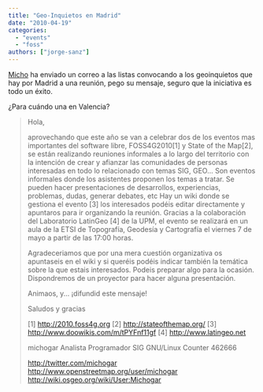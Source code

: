 ```yaml
---
title: "Geo-Inquietos en Madrid"
date: "2010-04-19"
categories: 
  - "events"
  - "foss"
authors: ["jorge-sanz"]
---
```


[Micho](http://twitter.com/michogar) ha enviado un correo a las listas convocando a los geoinquietos que hay por Madrid a una reunión, pego su mensaje, seguro que la iniciativa es todo un éxito.

¿Para cuándo una en Valencia?

> Hola,
> 
> aprovechando que este año se van a celebrar dos de los eventos mas importantes del software libre, FOSS4G2010\[1\] y State of the Map\[2\], se están realizando reuniones informales a lo largo del territorio con la intención de crear y afianzar las comunidades de personas interesadas en todo lo relacionado con temas SIG, GEO... Son eventos informales donde los asistentes proponen los temas a tratar. Se pueden hacer presentaciones de desarrollos, experiencias, problemas, dudas, generar debates, etc Hay un wiki donde se gestiona el evento \[3\] los interesados podéis editar directamente y apuntaros para ir organizando la reunión. Gracias a la colaboración del Laboratorio LatinGeo \[4\] de la UPM, el evento se realizará en un aula de la ETSI de Topografía, Geodesía y Cartografía el viernes 7 de mayo a partir de las 17:00 horas.
> 
> Agradeceriamos que por una mera cuestión organizativa os apuntaseis en el wiki y si queréis podéis indicar también la temática sobre la que estais interesados. Podeis preparar algo para la ocasión. Dispondremos de un proyector para hacer alguna presentación.
> 
> Animaos, y... ¡difundid este mensaje!
> 
> Saludos y gracias
> 
> \[1\] http://2010.foss4g.org \[2\] http://stateofthemap.org/ \[3\] http://www.doowikis.com/m/tPYFnf11gf \[4\] http://www.latingeo.net
> 
> michogar Analista Programador SIG GNU/Linux Counter 462666
> 
> http://twitter.com/michogar http://www.openstreetmap.org/user/michogar http://wiki.osgeo.org/wiki/User:Michogar
